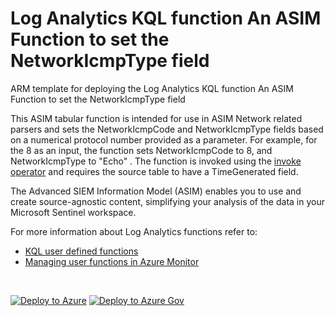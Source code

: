 # Log Analytics KQL function An ASIM Function to set the NetworkIcmpType field

ARM template for deploying the Log Analytics KQL function An ASIM Function to set the NetworkIcmpType field

This ASIM tabular function is intended for use in ASIM Network related parsers and sets the NetworkIcmpCode and NetworkIcmpType fields based on a numerical protocol number provided as a parameter. For example, for the 8 as an input, the function sets NetworkIcmpCode to 8, and NetworkIcmpType to "Echo" . The function is invoked using the [invoke operator](https://docs.microsoft.com/azure/data-explorer/kusto/query/invokeoperator) and requires the source table to have a TimeGenerated field.  


The Advanced SIEM Information Model (ASIM) enables you to use and create source-agnostic content, simplifying your analysis of the data in your Microsoft Sentinel workspace.

For more information about Log Analytics functions refer to:

- [KQL user defined functions](https://docs.microsoft.com/azure/data-explorer/kusto/query/functions/user-defined-functions)
- [Managing user functions in Azure Monitor](https://docs.microsoft.com/azure/azure-monitor/logs/functions)

<br/>

[![Deploy to Azure](https://aka.ms/deploytoazurebutton)](https://portal.azure.com/#create/Microsoft.Template/https%3A%2F%2Fraw.githubusercontent.com%2FAzure%2FAzure-Sentinel%2Fmaster%2FASIM%2FLibrary%2FARM%2FASIM_ResolveICMPType%2FASIM_ResolveICMPType.json) [![Deploy to Azure Gov](https://aka.ms/deploytoazuregovbutton)](https://portal.azure.us/#create/Microsoft.Template/uri/https%3A%2F%2Fraw.githubusercontent.com%2FAzure%2FAzure-Sentinel%2Fmaster%2FASIM%2FLibrary%2FARM%2FASIM_ResolveICMPType%2FASIM_ResolveICMPType.json)
